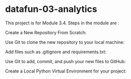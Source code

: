 # datafun-03-analytics


This project is for Module 3.4. Steps in the module are :

Create a New Repository From Scratch:

Use Git to clone the new repository to your local machine:

Add files such as .gitignore and requirements.txt:

Use Git to add, commit, and push your new files to GitHub:

Create a Local Python Virtual Environment for your project: